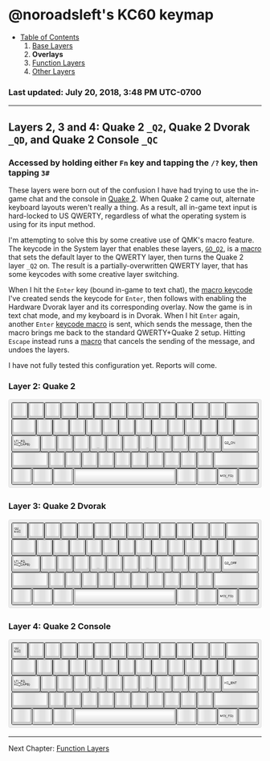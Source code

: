 # @noroadsleft's KC60 keymap

- [Table of Contents](./readme.md)
  1. [Base Layers](./readme_ch1.md)
  2. **Overlays**
  3. [Function Layers](./readme_ch3.md)
  4. [Other Layers](./readme_ch4.md)

### Last updated: July 20, 2018, 3:48 PM UTC-0700


----

## Layers 2, 3 and 4: Quake 2 `_Q2`, Quake 2 Dvorak `_QD`, and Quake 2 Console `_QC`

### Accessed by holding either `Fn` key and tapping the `/?` key, then tapping `3#`

These layers were born out of the confusion I have had trying to use the in-game chat and the console in [Quake 2](https://en.wikipedia.org/wiki/Quake_II). When Quake 2 came out, alternate keyboard layouts weren't really a thing. As a result, all in-game text input is hard-locked to US QWERTY, regardless of what the operating system is using for its input method.

I'm attempting to solve this by some creative use of QMK's macro feature. The keycode in the System layer that enables these layers, [`GO_Q2`](./keymap.c#L263), is a [macro](./keymap.c#L111-L116) that sets the default layer to the QWERTY layer, then turns the Quake 2 layer `_Q2` on. The result is a partially-overwritten QWERTY layer, that has some keycodes with some creative layer switching.

When I hit the `Enter` key (bound in-game to text chat), the [macro keycode](./keymap.c#L117-L121) I've created sends the keycode for `Enter`, then follows with enabling the Hardware Dvorak layer and its corresponding overlay. Now the game is in text chat mode, and my keyboard is in Dvorak. When I hit `Enter` again, another `Enter` [keycode macro](./keymap.c#L122-L126) is sent, which sends the message, then the macro brings me back to the standard QWERTY+Quake 2 setup. Hitting `Escape` instead runs a [macro](./keymap.c#L127-L131) that cancels the sending of the message, and undoes the layers.

I have not fully tested this configuration yet. Reports will come.

### Layer 2: Quake 2
![layer 2](./images/layer_02.png)

### Layer 3: Quake 2 Dvorak
![layer 3](./images/layer_03.png)

### Layer 4: Quake 2 Console
![layer 4](./images/layer_04.png)


----

Next Chapter: [Function Layers](./readme_ch3.md)

